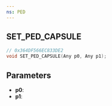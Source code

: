 ```yaml
---
ns: PED
---
```

## SET_PED_CAPSULE

```c
// 0x364DF566EC833DE2
void SET_PED_CAPSULE(Any p0, Any p1);
```

## Parameters
* **p0**:
* **p1**:
